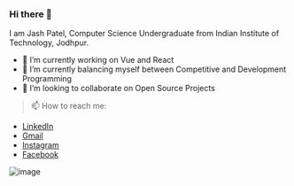 ### Hi there 👋

<!--
**Jashpatel1/Jashpatel1** is a ✨ _special_ ✨ repository because its `README.md` (this file) appears on your GitHub profile.

Here are some ideas to get you started:
-->
I am Jash Patel, Computer Science Undergraduate from Indian Institute of Technology, Jodhpur.

- 🔭 I’m currently working on Vue and React
- 🌱 I’m currently balancing myself between Competitive and Development Programming
- 👯 I’m looking to collaborate on Open Source Projects
<!--
- 🤔 I’m looking for help with ...
- 💬 Ask me about ...
-->

> 📫 How to reach me: 
- [LinkedIn](https://www.linkedin.com/in/jash-patel-78a998173/)
- [Gmail](mailto:jashvpatel1@gmail.com)
- [Instagram](https://www.instagram.com/kanani.jash/)
- [Facebook](https://www.facebook.com/jash.kanani.5/)
<!--
- 😄 Pronouns:
- ⚡ Fun fact: ... 
-->
![image](https://github-readme-stats.vercel.app/api?username=Jashpatel1&&show_icons=true&title_color=ffffff&icon_color=bb2acf&text_color=daf7dc&bg_color=151515)

